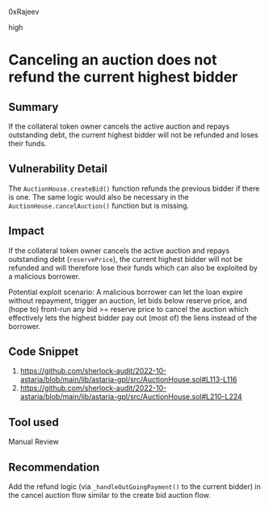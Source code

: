 0xRajeev

high

# Canceling an auction does not refund the current highest bidder

## Summary

If the collateral token owner cancels the active auction and repays outstanding debt, the current highest bidder will not be refunded and loses their funds.

## Vulnerability Detail

The `AuctionHouse.createBid()` function refunds the previous bidder if there is one. The same logic would also be necessary in the `AuctionHouse.cancelAuction()` function but is missing.

## Impact
If the collateral token owner cancels the active auction and repays outstanding debt (`reservePrice`), the current highest bidder will not be refunded and will therefore lose their funds which can also be exploited by a malicious borrower.

Potential exploit scenario: A malicious borrower can let the loan expire without repayment, trigger an auction, let bids below reserve price, and (hope to) front-run any bid >= reserve price to cancel the auction which effectively lets the highest bidder pay out (most of) the liens instead of the borrower.

## Code Snippet

1. https://github.com/sherlock-audit/2022-10-astaria/blob/main/lib/astaria-gpl/src/AuctionHouse.sol#L113-L116
2. https://github.com/sherlock-audit/2022-10-astaria/blob/main/lib/astaria-gpl/src/AuctionHouse.sol#L210-L224

## Tool used

Manual Review

## Recommendation

Add the refund logic (via `_handleOutGoingPayment()` to the current bidder) in the cancel auction flow similar to the create bid auction flow.